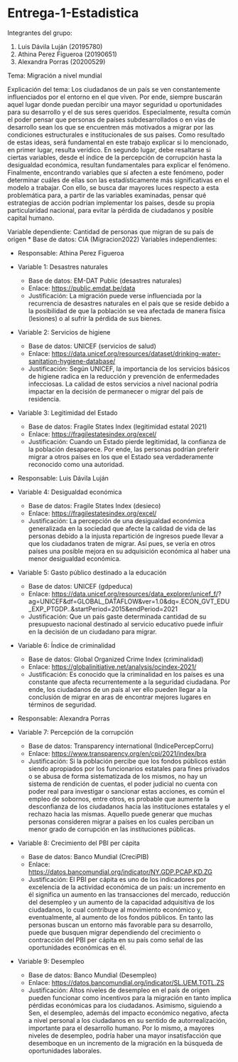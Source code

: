 # Entrega-1-Estadistica

Integrantes del grupo: 
1. Luis Dávila Luján (20195780)
2. Athina Perez Figueroa (20190651)
3. Alexandra Porras (20200529)

Tema: Migración a nivel mundial

Explicación del tema: Los ciudadanos de un país se ven constantemente influenciados por el entorno en el que viven. Por ende, siempre buscarán aquel lugar donde puedan percibir una mayor seguridad u oportunidades para su desarrollo y el de sus seres queridos. Especialmente, resulta común el poder pensar que personas de países subdesarrollados o en vías de desarrollo sean los que se encuentren más motivados a migrar por las condiciones estructurales e institucionales de sus países. Como resultado de estas ideas, será fundamental en este trabajo explicar si lo mencionado, en primer lugar, resulta verídico. En segundo lugar, debe resaltarse si ciertas variables, desde el índice de la percepción de corrupción hasta la desigualdad económica, resultan fundamentales para explicar el fenómeno. Finalmente, encontrando variables que sí afecten a este fenómeno, poder determinar cuáles de ellas son las estadísticamente  más significativas en el modelo a trabajar. Con ello, se busca dar mayores luces respecto a esta problemática para, a partir de las variables examinadas, pensar qué estrategias de acción podrían implementar los países, desde su propia particularidad nacional, para evitar la pérdida de ciudadanos y posible capital humano.

Variable dependiente: Cantidad de personas que migran de su país de origen
     * Base de datos: CIA (Migracion2022)
Variables independientes: 
- Responsable: Athina Perez Figueroa
- Variable 1: Desastres naturales
     * Base de datos: EM-DAT Public (desastres naturales)
     * Enlace: https://public.emdat.be/data
     * Justificación: La migración puede verse influenciada por la recurrencia de desastres naturales en el país que se reside debido a la posibilidad de que la              población se vea afectada de manera física (lesiones) o al sufrir la pérdida de sus bienes. 
- Variable 2: Servicios de higiene
     * Base de datos: UNICEF (servicios de salud)
     * Enlace: https://data.unicef.org/resources/dataset/drinking-water-sanitation-hygiene-database/
     * Justificación: Según UNICEF, la importancia de los servicios básicos de higiene radica en la reducción y prevención de enfermedades infecciosas. La calidad de          estos servicios a nivel nacional podría impactar en la decisión de permanecer o migrar del país de residencia.
- Variable 3: Legitimidad del Estado
     * Base de datos: Fragile States Index (legitimidad estatal 2021)
     * Enlace: https://fragilestatesindex.org/excel/
     * Justificación: Cuando un Estado pierde legitimidad, la confianza de la población desaparece. Por ende, las personas podrían preferir migrar a otros países en          los que el Estado sea verdaderamente reconocido como una autoridad.

- Responsable: Luis Dávila Luján
- Variable 4: Desigualdad económica
     * Base de datos: Fragile States Index (desieco)
     * Enlace: https://fragilestatesindex.org/excel/
     * Justificación: La percepción de una desigualdad económica generalizada en la sociedad que afecte la calidad de vida de las personas debido a la injusta                repartición de ingresos puede llevar a que los ciudadanos traten de migrar. Así pues, se vería en otros países una posible mejora en su adquisición económica al        haber una menor desigualdad económica. 
- Variable 5: Gasto público destinado a la educación
     * Base de datos: UNICEF (gdpeduca)
     * Enlace: https://data.unicef.org/resources/data_explorer/unicef_f/?                                           ag=UNICEF&df=GLOBAL_DATAFLOW&ver=1.0&dq=.ECON_GVT_EDU_EXP_PTGDP..&startPeriod=2015&endPeriod=2021
     * Justificación: Que un país gaste determinada cantidad de su presupuesto nacional destinado al servicio educativo puede influir en la decisión de un ciudadano          para migrar. 
- Variable 6: Índice de criminalidad
     * Base de datos: Global Organized Crime Index (criminalidad)
     * Enlace: https://globalinitiative.net/analysis/ocindex-2021/
     * Justificación: Es conocido que la criminalidad en los países es una constante que afecta recurrentemente a la seguridad ciudadana. Por ende, los ciudadanos de          un país al ver ello pueden llegar a la conclusión de migrar en aras de encontrar mejores lugares en términos de seguridad. 

- Responsable: Alexandra Porras
- Variable 7: Percepción de la corrupción
     * Base de datos: Transparency international (IndicePercepCorru)
     * Enlace: https://www.transparency.org/en/cpi/2021/index/bra
     * Justificación: Si la población percibe que los fondos públicos están siendo apropiados por los funcionarios estatales para fines privados o se abusa de forma          sistematizada de los mismos, no hay un sistema de rendición de cuentas, el poder judicial no cuenta con poder real para investigar o sancionar estas acciones,          es común el empleo de sobornos, entre otros, es probable que aumente la desconfianza de los ciudadanos hacia las instituciones estatales y el rechazo hacia las        mismas. Aquello puede generar que muchas personas consideren migrar a países en los cuales perciban un menor grado de corrupción en las instituciones públicas.
- Variable 8: Crecimiento del PBI per cápita
     * Base de datos: Banco Mundial (CreciPIB)
     * Enlace: https://datos.bancomundial.org/indicator/NY.GDP.PCAP.KD.ZG
     * Justificación: El PBI per cápita es uno de los indicadores por excelencia de la actividad económica de un país: un incremento en él significa un aumento en las        transacciones del mercado, reducción del desempleo y un aumento de la capacidad adquisitiva de los ciudadanos, lo cual contribuye al movimiento económico y,            eventualmente, al aumento de los fondos públicos. En tanto las personas buscan un entorno más favorable para su desarrollo, puede que busquen migrar dependiendo        del crecimiento o contracción del PBI per cápita en su país como señal de las oportunidades económicas en él.
- Variable 9: Desempleo
     * Base de datos: Banco Mundial (Desempleo)
     * Enlace: https://datos.bancomundial.org/indicator/SL.UEM.TOTL.ZS
     * Justificación: Altos niveles de desempleo en el país de origen pueden funcionar como incentivos para la migración en tanto implica pérdidas económicas para los        ciudadanos. Asimismo, siguiendo a Sen, el desempleo, además del impacto económico negativo, afecta a nivel personal a los ciudadanos en su sentido de                  autorrealización, importante para el desarrollo humano. Por lo mismo, a mayores niveles de desempleo, podría haber una mayor insatisfacción que desemboque en un        incremento de la migración en la búsqueda de oportunidades laborales.
